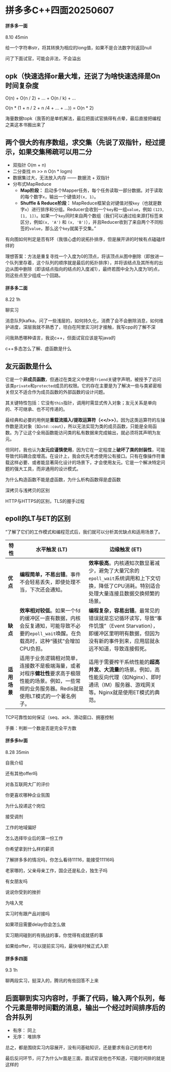 # 拼多多C++四面20250607

#### 拼多多一面

8.10 45min

给一个字符串str，将其转换为相应的long值，如果不是合法数字则返回null

问了下面试官，可能会非法，不会溢出

## opk（快速选择or最大堆，还说了为啥快速选择是On时间复杂度

O(n) + O(n / 2) + ... + O(n / k) + ...

O(n * (1 + n / 2 + n /4 + ... + ...)) = O(n * 2)



海量数据topk（我答的是单机解法，最后把面试官搞得有点晕，最后直接把编程之美这本书搬出来了

## 两个很大的有序数组，求交集（先说了双指针，经过提示，如果交集稀疏可以用二分

+ 双指针 O(m + n)
+ 二分查找 m >> n O(n * logm)
+ 数据集过大，无法放入内存 —— 数据流 + 双指针
+ 分布式MapReduce
  + **Map阶段：** 启动多个Mapper任务，每个任务读取一部分数据。对于读取的每个数字`x`，输出一个键值对`(x, 1)`。
  + **Shuffle & Reduce阶段：** MapReduce框架会对键值对按`key`（也就是数字`x`）进行排序和分组。Reducer会收到一个`key`和一组`value`，例如 `(123, [1, 1])`。如果一个`key`同时来自两个数组（我们可以通过给来源打标签来区分，例如`(x, 'A')` 和 `(x, 'B')`），并且Reducer收到了来自两个不同标签的`value`，那么这个`key`就属于交集。”



有向图如何判定是否有环（我很心虚的说拓扑排序，但是展开讲的时候有点磕磕绊绊的

理想答案：方法是重复寻找一个入度为0的顶点，将该顶点从图中删除（即放进一个队列里存着，这个队列的顺序就是最后的拓扑排序），并将该结点及其所有的出边从图中删除（即该结点指向的结点的入度减1），最终若图中全为入度为1的点，则这些点至少组成一个回路。

#### 拼多多二面

8.22 1h

聊实习

消息队列kafka，问了一些浅层的，如何持久化，消费了会不会删除消息，如何维护进度，深层我就不熟悉了，坦白在阿里实习时才接触，我写cpp的了解不深

问我熟悉哪种语言，我说c++，但面试官应该是写java的

c++多态怎么了解、虚函数是什么

## 友元函数是什么

它是一个**非成员函数**，但通过在类定义中使用`friend`关键字声明，被授予了访问该类`private`和`protected`成员的权限。它的存在主要是为了解决一些与类紧密相关但又不适合作为成员函数的外部函数的设计问题。

其关键特性包括：它没有`this`指针，调用时需显式传入对象；友元关系是单向的、不可继承、也不可传递的。

最经典和必要的用例是**重载流插入/提取运算符（<</>>）**。因为这类运算符的左操作数是流对象（如`std::cout`），所以无法实现为类的成员函数，只能是全局函数。为了让这个全局函数能访问类的私有数据来完成输出，就必须将其声明为友元。

但同时，我也认为**友元应谨慎使用**，因为它在一定程度上**破坏了类的封装性**，可能导致代码耦合度增高。在设计上，我会优先考虑使用公有接口。只有在像操作符重载这样必要、或者能显著简化设计的场景下，才会使用友元。它是一个解决特定问题的强大工具，而非通用的设计模式。



为什么构造函数不能是虚函数，为什么析构函数得是虚函数

深拷贝与浅拷贝的区别

HTTP与HTTPS的区别，TLS的握手过程

## epoll的LT与ET的区别

“了解了它们的工作模式和编程范式后，我们就可以分析其优缺点和适用场景了。

| 特性         | 水平触发 (LT)                                                | 边缘触发 (ET)                                                |
| ------------ | ------------------------------------------------------------ | ------------------------------------------------------------ |
| **优点**     | **编程简单，不易出错**。事件不会轻易丢失，即使处理不当，下次还会通知。 | **效率极高**。内核通知次数显著减少，避免了大量冗余的`epoll_wait`系统调用和上下文切换，降低了CPU消耗。特别适合处理大量连接且数据交换频繁的场景。 |
| **缺点**     | **效率相对较低**。如果一个fd的缓冲区一直有数据，内核会反复通知，可能导致不必要的`epoll_wait`唤醒。在负载高时，这种“骚扰”会增加CPU负担。 | **编程复杂，容易出错**。最常见的错误就是忘记循环读写，导致“事件饥饿”（Event Starvation），即缓冲区里明明有数据，但因为没有新的事件到来，应用层就永远不知道，导致连接假死。 |
| **适用场景** | 适用于业务逻辑相对简单，连接数不是极端海量，或者对程序**健壮性**要求高于极限性能的场景。例如，一些常规的业务服务器。Redis就是使用LT模式的一个著名例子。 | 适用于需要榨干系统性能的**超高并发、大流量**的场景。例如，高性能反向代理（如Nginx）、即时通讯（IM）服务器、游戏网关等。Nginx就是使用ET模式的典范。 |



TCP可靠性如何保证（seq、ack、滑动窗口、拥塞控制

手撕：判断一个数是否是完全平方数

#### 拼多多hr面

8.28 35min

自我介绍

还有其他offer吗

对各互联网大厂的评价

你更喜欢哪种企业氛围

为什么投递这个岗位

接受调剂

工作的地域偏好

怎么选择毕业后的第一份工作

你希望拿到什么样的薪资

了解拼多多的情况吗，你怎么看待11116，能接受11116吗

老家哪的，父亲母亲工作，国企还是私企，独生子吗

有女朋友吗

说说你受到的挫折

为啥入党

实习时有跟产品对接吗

如果项目需要delay你会怎么做

实习期间碰到的有挑战的事，你觉得有成就感的事

如果给offer，可以提前实习吗，最快啥时候正式入职

#### 拼多多四面

9.3 1h

聊两段实习，挺深入的，腾讯的有些回答不上来

## 后面聊到实习内容时，手撕了代码，输入两个队列，每个元素是带时间戳的消息，输出一个经过时间排序后的合并队列

+ 有序： 同上
+ 无序： 堆排序



总之，都是围绕实习内容展开，没有问基础知识，还是要求有自己的思考的

最后反问环节，问了为什么hr面是三面，面试官说他也不知道，可能时间排的就是这样的